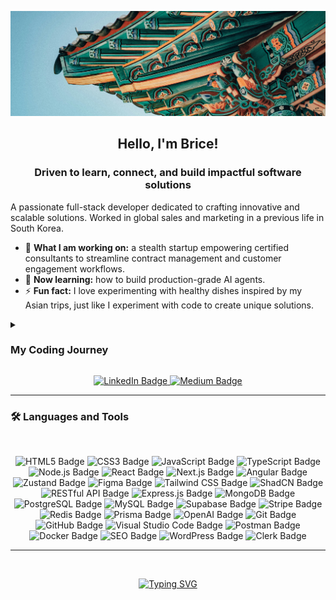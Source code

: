 <p align="center">
  <img src="https://raw.githubusercontent.com/Elsass1/Elsass1/main/banner.png" alt="Banner" width="1000" />
</p>

<h2 align="center">Hello, I'm Brice!</h2>
<h3 align="center">Driven to learn, connect, and build impactful software solutions</h3>

A passionate full-stack developer dedicated to crafting innovative and scalable solutions. Worked in global sales and marketing in a previous life in South Korea.

- 🚀 **What I am working on:** a stealth startup empowering certified consultants to streamline contract management and customer engagement workflows. <br> 
- 🌱 **Now learning:** how to build production-grade AI agents. <br>
- ⚡ **Fun fact:** I love experimenting with healthy dishes inspired by my Asian trips, just like I experiment with code to create unique solutions.

<details>
  <summary><h3>My Coding Journey</h3></summary>
  <p>
  My coding journey began when I realized how code could simplify my work in global sales and marketing. Although my schedule limited my time, I started learning JavaScript, CSS, and HTML in my spare moments. <br><br>
  When Covid-19 forced my departure from South Korea, I seized the opportunity to fully immerse myself in coding. I deepened my skills in JavaScript, TypeScript, and frameworks like React and Next.js, rediscovering my childhood love for building through full-   stack development.
  
  I thrive on collaboration, working with other engineers to brainstorm and refine ideas into optimal solutions. 

My approach to coding is simple:
- Start with the user needs and build backwards.
- Spend 95% of my time defining the problem and 5% coding the solution.

<br>


  </p>
</details>

<p align="center">
  <a href="https://linkedin.com/in/frommbrice" target="_blank">
    <img src="https://img.shields.io/badge/LinkedIn-0077B5?style=for-the-badge&logo=linkedin&logoColor=white" alt="LinkedIn Badge" />
  </a>
  <a href="https://medium.com/@frommbrice" target="_blank">
    <img src="https://img.shields.io/badge/Medium-12100E?style=for-the-badge&logo=medium&logoColor=white" alt="Medium Badge" />
  </a>
</p>

---
<h3>🛠️ Languages and Tools</h3> <br>
<p align="center">
  <!-- Development Languages and Frameworks -->
  <img src="https://img.shields.io/badge/HTML5-E34F26?style=for-the-badge&logo=html5&logoColor=white" alt="HTML5 Badge" />
  <img src="https://img.shields.io/badge/CSS3-1572B6?style=for-the-badge&logo=css3&logoColor=white" alt="CSS3 Badge" />
  <img src="https://img.shields.io/badge/JavaScript-F7DF1E?style=for-the-badge&logo=javascript&logoColor=black" alt="JavaScript Badge" />
  <img src="https://img.shields.io/badge/TypeScript-3178C6?style=for-the-badge&logo=typescript&logoColor=white" alt="TypeScript Badge" />
  <img src="https://img.shields.io/badge/Node.js-339933?style=for-the-badge&logo=node.js&logoColor=white" alt="Node.js Badge" />
  <img src="https://img.shields.io/badge/React-61DAFB?style=for-the-badge&logo=react&logoColor=black" alt="React Badge" />
  <img src="https://img.shields.io/badge/Next.js-000000?style=for-the-badge&logo=next.js&logoColor=white" alt="Next.js Badge" />
  <img src="https://img.shields.io/badge/Angular-DD0031?style=for-the-badge&logo=angular&logoColor=white" alt="Angular Badge" />
  <img src="https://img.shields.io/badge/Zustand-000000?style=for-the-badge&logo=zustand&logoColor=white" alt="Zustand Badge" />
  
  <!-- Design Tools -->
  <img src="https://img.shields.io/badge/Figma-F24E1E?style=for-the-badge&logo=figma&logoColor=white" alt="Figma Badge" />
  <img src="https://img.shields.io/badge/TailwindCSS-38B2AC?style=for-the-badge&logo=tailwind-css&logoColor=white" alt="Tailwind CSS Badge" />
  <img src="https://img.shields.io/badge/ShadCN-000000?style=for-the-badge&logo=shadcn&logoColor=white" alt="ShadCN Badge" />
  
  <!-- APIs and Backend -->
  <img src="https://img.shields.io/badge/RESTful%20API-FF6C37?style=for-the-badge&logoColor=white" alt="RESTful API Badge" />
  <img src="https://img.shields.io/badge/Express.js-000000?style=for-the-badge&logo=express&logoColor=white" alt="Express.js Badge" />
  <img src="https://img.shields.io/badge/MongoDB-47A248?style=for-the-badge&logo=mongodb&logoColor=white" alt="MongoDB Badge" />
  <img src="https://img.shields.io/badge/PostgreSQL-336791?style=for-the-badge&logo=postgresql&logoColor=white" alt="PostgreSQL Badge" />
  <img src="https://img.shields.io/badge/MySQL-4479A1?style=for-the-badge&logo=mysql&logoColor=white" alt="MySQL Badge" />
  <img src="https://img.shields.io/badge/Supabase-3ECF8E?style=for-the-badge&logo=supabase&logoColor=white" alt="Supabase Badge" />
  <img src="https://img.shields.io/badge/Stripe-008CDD?style=for-the-badge&logo=stripe&logoColor=white" alt="Stripe Badge" />
  <img src="https://img.shields.io/badge/Redis-DC382D?style=for-the-badge&logo=redis&logoColor=white" alt="Redis Badge" />
  <img src="https://img.shields.io/badge/Prisma-2D3748?style=for-the-badge&logo=prisma&logoColor=white" alt="Prisma Badge" />
  <img src="https://img.shields.io/badge/OpenAI-412991?style=for-the-badge&logo=openai&logoColor=white" alt="OpenAI Badge" />
  
  <!-- Tools and Platforms -->
  <img src="https://img.shields.io/badge/Git-F05032?style=for-the-badge&logo=git&logoColor=white" alt="Git Badge" />
  <img src="https://img.shields.io/badge/GitHub-181717?style=for-the-badge&logo=github&logoColor=white" alt="GitHub Badge" />
  <img src="https://img.shields.io/badge/Visual_Studio_Code-007ACC?style=for-the-badge&logo=visual-studio-code&logoColor=white" alt="Visual Studio Code Badge" />
  <img src="https://img.shields.io/badge/Postman-FF6C37?style=for-the-badge&logo=postman&logoColor=white" alt="Postman Badge" />
  <img src="https://img.shields.io/badge/Docker-2496ED?style=for-the-badge&logo=docker&logoColor=white" alt="Docker Badge" />
  <img src="https://img.shields.io/badge/SEO-008000?style=for-the-badge&logo=google&logoColor=white" alt="SEO Badge" />
  <img src="https://img.shields.io/badge/WordPress-21759B?style=for-the-badge&logo=wordpress&logoColor=white" alt="WordPress Badge" />
  <img src="https://img.shields.io/badge/Clerk-3E8BFF?style=for-the-badge&logo=clerk&logoColor=white" alt="Clerk Badge" />
</p>

---

<br>

<p align="center">
  <a href="https://readme-typing-svg.demolab.com?font=Fira+Code&pause=1000&color=0E1C48&background=F7F700&center=true&vCenter=true&width=435&lines=The+future+looks+bright!">
    <img src="https://readme-typing-svg.demolab.com?font=Fira+Code&pause=1000&color=0E1C48&background=F7F700&center=true&vCenter=true&width=435&lines=The+future+looks+bright!" alt="Typing SVG" />
  </a>
</p>
